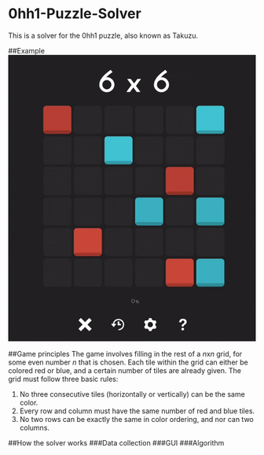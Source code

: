 # 0hh1-Puzzle-Solver
This is a solver for the 0hh1 puzzle, also known as Takuzu. 

##Example
![Alt text](./demo/solve.gif)

##Game principles
The game involves filling in the rest of a *n*x*n* grid, for some even number *n* that is chosen. Each tile within the grid can either be colored red or blue, and a certain number of tiles are already given. 
The grid must follow three basic rules: 
1. No three consecutive tiles (horizontally or vertically) can be the same color. 
2. Every row and column must have the same number of red and blue tiles. 
3. No two rows can be exactly the same in color ordering, and nor can two columns. 

##How the solver works
###Data collection
###GUI
###Algorithm
